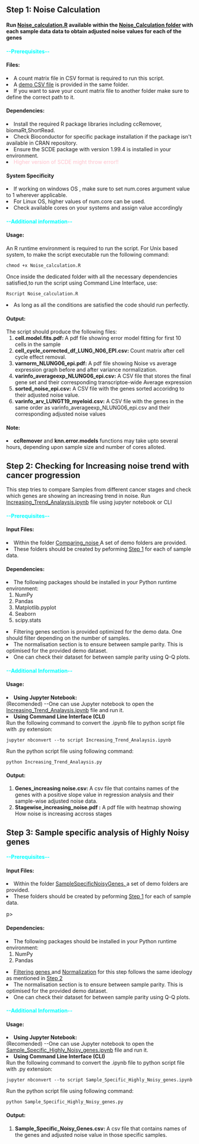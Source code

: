 
<h2 id=Step1>Step 1: Noise Calculation</h2>
<div id="final_script">
<h4> Run <a href= "Noise_Calculation\Noise_calculation.R"> Noise_calculation.R</a> available within the <a href="\Noise_Calculation">Noise_Calculation folder</a> with each sample data data to obtain adjusted noise values for each of the genes </h4>
<p>
<h4 style= "color:cyan">--Prerequisites--<h4>
<h4>Files:</h4>
<li>A count matrix file in CSV format is required to run this script.<li>A <a href="NoiseCalculation/LUNG_N06_EPI.csv">demo CSV file</a> is provided in the same folder.<li> If you want to save your count matrix file to another folder make sure to define the correct path to it.
</p>
<p><h4>Dependencies:</h4>
<li>Install the required R package libraries including ccRemover, biomaRt,ShortRead.<li> Check Bioconductor for specific package installation if the package isn't available in CRAN repository.<li> Ensure the SCDE package with version 1.99.4 is installed in your environment. <li><span style= "color: pink">Higher version of SCDE might throw error!!</span>
<h4>System Specificity</h4>
<li>If working on windows OS , make sure to set num.cores argument value to 1 wherever applicable.<li> For Linux OS, higher values of num.core can be used. <li>Check available cores on your systems and assign value accordingly
</p>


<h4 style="color:cyan">--Additional information--</h4>

<p><h4>Usage:</h4>
An R runtime environment is required to run the script.
For Unix based system, to make the script executable run the  following command:

```{bash}
chmod +x Noise_calculation.R
```

Once inside the dedicated folder with all the necessary dependencies satisfied,to run the script using Command Line Interface, use:

```{bash}
Rscript Noise_calculation.R
```

<li>As long as all the conditions are satisfied the code should run perfectly.
</p>

<p><h4>Output:</h4>
The script should produce the following files:
<ol>
<li><span style="font-weight:bold"> cell.model.fits.pdf: </span> A pdf file showing error model fitting for first 10 cells in the sample
<li><span style="font-weight:bold"> cell_cycle_corrected_df_LUNG_N06_EPI.csv: </span> Count matrix after cell cycle effect removal.
<li><span style="font-weight:bold">varnorm_NLUNG06_epi.pdf:</span> A pdf file showing Noise vs average expression graph before and after variance normalization.
<li><span style="font-weight:bold">varinfo_averageexp_NLUNG06_epi.csv:</span> A CSV file that stores the final gene set and their corresponding transcriptoe-wide Average expression 
<li><span style="font-weight:bold">sorted_noise_epi.csv:</span> A CSV file with the genes sorted accoridng to their adjusted noise value.
<li><span style="font-weight:bold">varinfo_arv_LUNGT19_myeloid.csv:</span> A CSV file with the genes in the same order as varinfo_averageexp_NLUNG06_epi.csv and their corresponding adjusted noise values
</ol>
</p>

<h4>Note:</h4>
<li><span style="font-weight:bold">ccRemover</span> and <span style="font-weight:bold">knn.error.models</span> functions may take upto several hours, depending upon sample size and number of cores alloted.
</div>

<div id="Step2">
<h2> Step 2: Checking for Increasing noise trend with cancer progression</h2>

This step tries to compare Samples from different cancer stages and check which genes are showing an increasing trend in noise.
Run <a href="Comparing_noise\Increasing_Trend_Analaysis.ipynb">Increasing_Trend_Analaysis.ipynb</a> file using jupyter notebook or CLI

<p>
<h4 style= "color:cyan">--Prerequisites--</h4>

<h4>Input Files:</h4>

<li> Within the folder <a href= "Comparing_noise"> Comparing_noise </a> A set of demo folders are provided. 
<li>These folders should be created by peforming <a href="#Step1">Step 1</a> for each of sample data.


<p>
<h4>Dependencies:</h4>


<li>The following packages should be installed in your Python runtime environment:
<ol>
<li>NumPy
<li>Pandas
<li>Matplotlib.pyplot
<li>Seaborn
<li>scipy.stats
</ol>

<li id="filter2"> Filtering genes section is provided optimized for the demo data. One should filter depending on the number of samples.
<li id= "normal2">The normalisation section is to ensure between sample parity. This is optimised for the provided demo dataset. 
<li>One can check their dataset for between sample parity using Q-Q plots.
</p>

<p>
<h4 style= "color:cyan">--Additional Information--</h4>

<h4>Usage:</h4>
<li style="font-weight:bold">Using Jupyter Notebook: </li>(Recomended)
--One can use Jupyter notebook to open the <a href="Comparing_noise\Increasing_Trend_Analaysis.ipynb">Increasing_Trend_Analaysis.ipynb</a> file and run it.

<li style="font-weight:bold">Using Command Line Interface (CLI)</li>
Run the following command to convert the .ipynb file to python script file with .py extension:

```{bash}
jupyter nbconvert --to script Increasing_Trend_Analaysis.ipynb
```
Run the python script file using following command:

```{bash}
python Increasing_Trend_Analaysis.py
```

<h4>Output:</h4>
<ol>
<li><span style="font-weight:bold">Genes_increasing noise.csv: </span> A csv file that contains names of the genes with a positive slope value in regression analysis and their sample-wise adjusted noise data.
<li><span style="font-weight:bold">Stagewise_increasing_noise.pdf :</span> A pdf file with heatmap showing How noise is increasing accross stages

</div>

</p>

<h2 id=Step3>Step 3: Sample specific analysis of Highly Noisy genes</h2>

<h4 style= "color:cyan">--Prerequisites--</h4>
<p>
<h4>Input Files:</h4>

<li> Within the folder <a href= "SampleSpecificNoisyGenes"> SampleSpecificNoisyGenes, </a> a set of demo folders are provided. 
<li>These folders should be created by peforming <a href="#Step1">Step 1</a> for each of sample data.

p>
<h4>Dependencies:</h4>


<li>The following packages should be installed in your Python runtime environment:
<ol>
<li>NumPy
<li>Pandas
</ol>

<li> <a href="#filter2">Filtering genes </a>and <a href="#normal2">Normalization</a> for this step follows the same ideology as mentioned in <a href="#Step2">Step 2</a>
<li>The normalisation section is to ensure between sample parity. This is optimised for the provided demo dataset. 
<li>One can check their dataset for between sample parity using Q-Q plots.
</p>


</p>
<h4 style= "color:cyan">--Additional Information--</h4>

<h4>Usage:</h4>
<li style="font-weight:bold">Using Jupyter Notebook: </li>(Recomended)
--One can use Jupyter notebook to open the <a href="SampleSpecificNoisyGenes\Sample_Specific_Highly_Noisy_genes.ipynb">Sample_Specific_Highly_Noisy_genes.ipynb</a> file and run it.

<li style="font-weight:bold">Using Command Line Interface (CLI)</li>
Run the following command to convert the .ipynb file to python script file with .py extension:

```{bash}
jupyter nbconvert --to script Sample_Specific_Highly_Noisy_genes.ipynb
```
Run the python script file using following command:

```{bash}
python Sample_Specific_Highly_Noisy_genes.py
```

<h4>Output:</h4>
<ol>
<li><span style="font-weight:bold">Sample_Specific_Noisy_Genes.csv: </span> A csv file that contains names of the genes and adjusted noise value in those specific samples.
</p>

